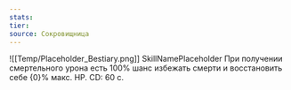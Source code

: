 ```yaml
---
stats: 
tier: 
source: Сокровищница
---
```

![[Temp/Placeholder_Bestiary.png]]
SkillNamePlaceholder
При получении смертельного урона есть 100% шанс избежать смерти и восстановить себе {0}% макс. HP. CD: 60 с.
